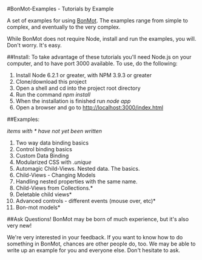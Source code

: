 #BonMot-Examples - Tutorials by Example

A set of examples for using [BonMot](https://www.npmjs.com/package/bonmot). 
The examples range from simple to complex, and eventually to the very complex.
 
While BonMot does not require Node, install and run the examples, you will. 
Don't worry. It's easy.

##Install:
To take advantage of these tutorials you'll need Node.js on your computer, 
and to have port 3000 available. To use, do the following:

1. Install Node 6.2.1 or greater, with NPM 3.9.3 or greater
1. Clone/download this project
1. Open a shell and cd into the project root directory 
1. Run the command *npm install*
1. When the installation is finished run *node app*
1. Open a browser and go to [http://localhost:3000/index.html](http://localhost:3000/index.html)

##Examples: 

*items with * have not yet been written*

1. Two way data binding basics
1. Control binding basics
1. Custom Data Binding
1. Modularized CSS with *.unique*
1. Automagic Child-Views. Nested data. The basics.
1. Child-Views - Changing Models
1. Handling nested properties with the same name.
1. Child-Views from Collections.*
1. Deletable child views*
1. Advanced controls - different events (mouse over, etc)*
1. Bon-mot models*


##Ask Questions!
BonMot may be born of much experience, but it's also very new!

We're very interested in your feedback. If you want to know how
to do something in BonMot, chances are other people do, too. We may be able to write up 
an example for you and everyone else. Don't hesitate to ask.
